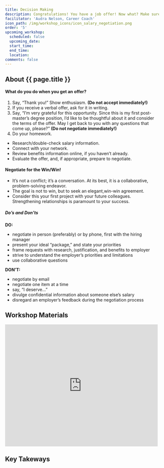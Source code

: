 ```yaml
---
title: Decision Making
description: Congratulations! You have a job offer! Now what? Make sure you evaluate the offer, negotiate what you want, and close the deal.
facilitator: 'Audra Nelson, Career Coach'
icon_path: /img/workshop_icons/icon_salary_negotiation.png
order: '5'
upcoming_workshop:
  scheduled: false
  upcoming_date:
  start_time:
  end_time:
  location:
comments: false
---
```


## About {{ page.title }}

#### What do you do when you get an offer? 

1. Say, “Thank you!” Show enthusiasm. **(Do not accept immediately!)**
2. If you receive a verbal offer, ask for it in writing.
3. Say, “I’m very grateful for this opportunity. Since this is my first post-master’s degree position, I’d like to be thoughtful about it and consider the terms of the offer. May I get back to you with any questions that come up, please?” **(Do not negotiate immediately!)**
4. Do your homework.
  * Research/double-check salary information. 
  * Connect with your network.
  * Review benefits information online, if you haven’t already.
  * Evaluate the offer, and, if appropriate, prepare to negotiate.

#### Negotiate for the Win/Win!

* It’s not a conflict; it’s a conversation. At its best, it is a collaborative, problem-solving endeavor.
* The goal is not to win, but to seek an elegant,win-win agreement.
* Consider this your first project with your future colleagues. Strengthening relationships is paramount to your success.

##### Do’s and Don’ts

**DO:**

* negotiate in person (preferably) or by phone, first with the hiring manager
* present your ideal “package,” and state your priorities 
* frame requests with research, justification, and benefits to employer 
* strive to understand the employer’s priorities and limitations
* use collaborative questions
 
**DON’T:**

* negotiate by email
* negotiate one item at a time
* say, “I deserve…”
* divulge confidential information about someone else’s salary
* disregard an employer’s feedback during the negotiation
process

## Workshop Materials

<iframe src="https://app.box.com/embed/preview/lc9uqffmpj0mmz8tpt896ncbh8pptj3d?theme=dark" width="500" height="400" frameborder="0" allowfullscreen webkitallowfullscreen msallowfullscreen></iframe>

## Key Takeways
